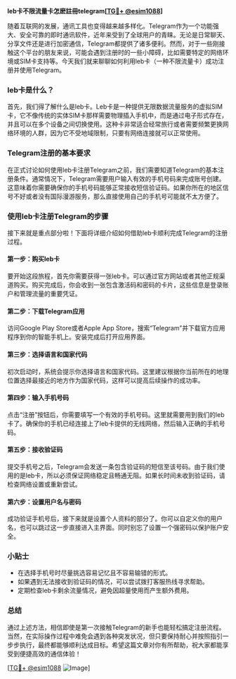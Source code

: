 **leb卡不限流量卡怎麽註冊telegram[[TG💪+ @esim1088](https://t.me/s/esim1088)]**

随着互联网的发展，通讯工具也变得越来越多样化。Telegram作为一个功能强大、安全可靠的即时通讯软件，近年来受到了全球用户的青睐。无论是日常聊天、分享文件还是进行加密通信，Telegram都提供了诸多便利。然而，对于一些刚接触这个平台的朋友来说，可能会遇到注册时的一些小障碍，比如需要特定的网络环境或SIM卡支持等。今天我们就来聊聊如何利用leb卡（一种不限流量卡）成功注册并使用Telegram。

### leb卡是什么？

首先，我们得了解什么是leb卡。Leb卡是一种提供无限数据流量服务的虚拟SIM卡，它不像传统的实体SIM卡那样需要物理插入手机中，而是通过电子形式存在，并且可以在多个设备之间切换使用。这种卡非常适合经常旅行或者需要频繁更换网络环境的人群，因为它不受地域限制，只要有网络连接就可以正常使用。

### Telegram注册的基本要求

在正式讨论如何使用leb卡注册Telegram之前，我们需要知道Telegram的基本注册条件。通常情况下，Telegram需要用户输入有效的手机号码来完成账号创建。这意味着你需要确保你的手机号码能够正常接收短信验证码。如果你所在的地区信号不好或者没有国际漫游服务，那么直接使用自己的手机号可能就不太方便了。

### 使用leb卡注册Telegram的步骤

接下来就是重点部分啦！下面将详细介绍如何借助leb卡顺利完成Telegram的注册过程。

#### 第一步：购买leb卡

要开始这段旅程，首先你需要获得一张leb卡。可以通过官方网站或者其他正规渠道购买。购买完成后，你会收到一张包含激活码和密码的卡片，这些信息是登录账户和管理流量的重要凭证。

#### 第二步：下载Telegram应用

访问Google Play Store或者Apple App Store，搜索“Telegram”并下载官方应用程序到你的智能手机上。安装完成后打开应用界面。

#### 第三步：选择语言和国家代码

初次启动时，系统会提示你选择语言和国家代码。这里建议根据你当前所在的地理位置选择最接近的地方作为国家代码，这样可以提高后续操作的成功率。

#### 第四步：输入手机号码

点击“注册”按钮后，你需要填写一个有效的手机号码。这里就需要用到我们的leb卡了。确保你的手机已经连接上了leb卡提供的无线网络，然后输入正确的手机号码。

#### 第五步：接收验证码

提交手机号之后，Telegram会发送一条包含验证码的短信至该号码。由于我们使用的是leb卡，所以必须保证网络稳定且畅通无阻。如果长时间未收到验证码，请检查网络设置或重新尝试。

#### 第六步：设置用户名与密码

成功验证手机号后，接下来就是设置个人资料的部分了。你可以自定义你的用户名，也可以跳过这一步直接进入主界面。同时别忘了设置一个强密码以保护账户安全。

### 小贴士

- 在选择手机号时尽量挑选容易记忆且不容易输错的形式。
- 如果遇到无法接收到验证码的情况，可以尝试拨打客服热线寻求帮助。
- 定期检查leb卡剩余流量情况，避免因超量使用而产生额外费用。

### 总结

通过上述方法，相信即使是第一次接触Telegram的新手也能轻松搞定注册流程。当然，在实际操作过程中难免会遇到各种突发状况，但只要保持耐心并按照指引一步步执行，最终都能够顺利达成目标。希望这篇文章对你有所帮助，祝大家都能享受到便捷高效的通信体验！

[[TG💪+ @esim1088](https://t.me/s/esim1088) ![Image](https://i.postimg.cc/4NQfJmqS/Snipaste-2025-05-13-00-14-12.png)]